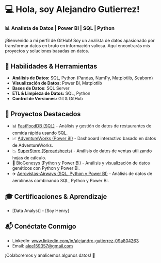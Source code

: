 # 💻 Hola, soy Alejandro Gutierrez!

### 📊 Analista de Datos | Power BI | SQL | Python

¡Bienvenido a mi perfil de GitHub! Soy un analista de datos apasionado por transformar datos en bruto en información valiosa. Aquí encontrarás mis proyectos y soluciones basadas en datos.

## 🚀 Habilidades & Herramientas
- **Análisis de Datos:** SQL, Python (Pandas, NumPy, Matplotlib, Seaborn)
- **Visualización de Datos:** Power BI, Matplotlib
- **Bases de Datos:** SQL Server
- **ETL & Limpieza de Datos:** SQL, Python
- **Control de Versiones:** Git & GitHub

## 📂 Proyectos Destacados

- 📊 [FastFoodDB (SQL)](https://github.com/AleGutierrez15/FastFoodDB) - Análisis y gestión de datos de restaurantes de comida rápida usando SQL.
- 📈 [AdventureWorks (Power BI)](https://github.com/AleGutierrez15/AdventureWorks) - Dashboard interactivo basado en datos de AdventureWorks.
- 📉 [SuperStore (Spreadsheets)](https://github.com/AleGutierrez15/SuperStore) - Análisis de datos de ventas utilizando hojas de cálculo.
- 🧬 [BioGenesys (Python y Power BI)](https://github.com/AleGutierrez15/BioGenesys) - Análisis y visualización de datos genéticos con Python y Power BI.
- ✈️ [Aerovistas-Airways (SQL, Python y Power BI)](https://github.com/AleGutierrez15/Aerovistas-Airways) - Análisis de datos de aerolíneas combinando SQL, Python y Power BI.

## 🎓 Certificaciones & Aprendizaje
- [Data Analyst] - [Soy Henry]

## 📬 Conéctate Conmigo
- LinkedIn: www.linkedin.com/in/alejandro-gutierrez-09a804263
- Email: alee159357@gmail.com

¡Colaboremos y analicemos algunos datos! 🚀

